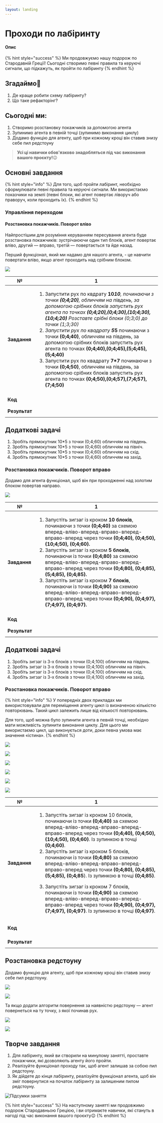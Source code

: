 ```yaml
---
layout: landing
---
```


# Проходи по лабіринту

#### Опис

{% hint style="success" %}
Ми продовжуємо нашу подорож по Стародавній Греції! Сьогодні створимо певні правила та керуючі сигнали, що підкажуть, як пройти по лабіринту
{% endhint %}

## Згадаймо🤔

1. Де краще робити схему лабіринту?&#x20;
2. Що таке рефакторінг?&#x20;

## Сьогодні ми:

1. Створимо розстановку покажчиків за допомогою агента
2. Зупинимо агента в певній точці (зупинимо виконання циклу)
3. Додамо функцію для агенту, щоб при кожному кроці він ставив знизу себе пил редстоуну

> **Усі ці навички обов'язково знадобляться під час виконання вашого проєкту!**😉

## Основні завдання

{% hint style="info" %}
Для того, щоб пройти лабіринт, необхідно сформулювати певні правила та керуючі сигнали. Ми використаємо показчики на землі (певні блоки, які агент повертає ліворуч або праворуч, коли проходить їх).
{% endhint %}

### Управління переходом

#### Розстановка покажчиків. Поворот вліво

Найпростішим для розуміння керуванням пересування агента буде розстановка покажчиків: зустрічаюючи один тип блоків, агент повертає вліво, другий — вправо, третій — повертається та йде назад.

Перший функціонал, який ми надамо для нашого агента, - це навчити повертати вліво, якщо агент проходить над срібним блоком.

![](<.gitbook/assets/image (78).png>)

| **№**         | **1**                                                                                                                                                                                                                                                                                                                                                                                                                                                                                                                                                                                                                                                                                                                                                                                     |
| ------------- | ----------------------------------------------------------------------------------------------------------------------------------------------------------------------------------------------------------------------------------------------------------------------------------------------------------------------------------------------------------------------------------------------------------------------------------------------------------------------------------------------------------------------------------------------------------------------------------------------------------------------------------------------------------------------------------------------------------------------------------------------------------------------------------------- |
| **Завдання**  | <ol><li>Запустити рух по квдрату <strong>10*10</strong>, починаючи з точки <strong>(0;4;20)</strong>, обличчям на південь, за допомогою срібних блоків запустить рух агента по точках <strong>(0;4;20),(0;4;30),(10;4;30),(10;4;20)</strong> Розставте срібні блоки (0;3;0) до точки (1;3;30)</li><li>Запустити рух по квадрату <strong>5*5</strong> починаючи з точки <strong>(0;4;40)</strong>, обличчям на південь, за допомогою срібних блоків запустить рух агента по точках <strong>(0;4;40),(0;4;45),(5;4;45),(5;4;40)</strong></li><li>Запустити рух по квадрату <strong>7*7</strong> починаючи з точки <strong>(0;4;50)</strong>, обличчям на південь, за допомогою срібних блоків запустить рух агента по точках <strong>(0;4;50),(0;4;57),(7;4;57),(7;4;50)</strong></li></ol> |
| **Код**       | <p><img src=".gitbook/assets/image (132).png" alt=""><br><img src=".gitbook/assets/image (127).png" alt=""></p>                                                                                                                                                                                                                                                                                                                                                                                                                                                                                                                                                                                                                                                                           |
| **Результат** | <p><img src=".gitbook/assets/image (118).png" alt=""><br><img src=".gitbook/assets/labirint2_04.gif" alt=""></p>                                                                                                                                                                                                                                                                                                                                                                                                                                                                                                                                                                                                                                                                          |

## **Додаткові задачі**

1. Зробіть прямокутник 10\*5 з точки (0;4;60) обличчям на південь.
2. Зробіть прямокутник 10\*5 з точки (0;4;60) обличчям на північ.
3. Зробіть прямокутник 10\*5 з точки (0;4;60) обличчям на схід.
4. Зробіть прямокутник 10\*5 з точки (0;4;60) обличчям на захід.

### Розстановка покажчиків. Поворот вправо

Додамо для агента функціонал, щоб він при проходженні над золотим блоком повертав направо.

![](<.gitbook/assets/image (73).png>)

| **№**         | **1**                                                                                                                                                                                                                                                                                                                                                                                                                                                                                                                                                                                                                                                                                                                                    |
| ------------- | ---------------------------------------------------------------------------------------------------------------------------------------------------------------------------------------------------------------------------------------------------------------------------------------------------------------------------------------------------------------------------------------------------------------------------------------------------------------------------------------------------------------------------------------------------------------------------------------------------------------------------------------------------------------------------------------------------------------------------------------- |
| **Завдання**  | <ol><li>Запустіть зигзаг із кроком <strong>10 блоків</strong>, починаючи з точки <strong>(0;4;40)</strong> за схемою вперед-вліво-вперед-вправо-вперед-вправо-вперед через точки <strong>(0;4;40), (0;4;50), (10;4;50), (0;4;60).</strong></li><li>Запустіть зигзаг із кроком <strong>5 блоків</strong>, починаючи із точки <strong>(0;4;80)</strong> за схемою вперед-вліво-вперед-вправо-вперед-вправо-вперед через точки <strong>(0;4;80), (0;4;85), (5;4;85), (0;4;85).</strong></li><li>Запустіть зигзаг із кроком <strong>7 блоків</strong>, починаючи із точки <strong>(0;4;90)</strong> за схемою вперед-вліво-вперед-вправо-вперед-вправо-вперед через точки <strong>(0;4;90), (0;4;97), (7;4;97), (0;4;97).</strong></li></ol> |
| **Код**       | <p><img src=".gitbook/assets/image (113).png" alt=""><br><img src=".gitbook/assets/image (84).png" alt=""></p>                                                                                                                                                                                                                                                                                                                                                                                                                                                                                                                                                                                                                           |
| **Результат** | <p><img src=".gitbook/assets/image (157).png" alt=""><br><img src=".gitbook/assets/labirint2_08.gif" alt=""></p>                                                                                                                                                                                                                                                                                                                                                                                                                                                                                                                                                                                                                         |

## **Додаткові задачі**

1. Зробіть зигзаг із 3-х блоків з точки (0;4;100) обличчям на південь.
2. Зробіть зигзаг із 3-х блоків з точки (0;4;100) обличчям на північ.
3. Зробіть зигзаг із 3-х блоків з точки (0;4;100) обличчям на схід.
4. Зробіть зигзаг із 3-х блоків з точки (0;4;100) обличчям на захід.

### Розстановка покажчиків. Поворот вправо

{% hint style="info" %}
У попередніх двох прикладах ми використовували для переміщення агенту цикл із визначеною кількістю повторювань. Такий цикл залежить лише від кількості повторювань.&#x20;

Для того, щоб можна було зупинити агента в певній точці, необхідно мати можливість зупинити виконання циклу. Для цього ми використаємо цикл, що виконується доти, доки певна умова має значення «істина».
{% endhint %}

![](<.gitbook/assets/image (82).png>)

![](<.gitbook/assets/image (53).png>)

![](<.gitbook/assets/image (115).png>)

![](<.gitbook/assets/image (97).png>)

![](<.gitbook/assets/image (106).png>)

![](<.gitbook/assets/image (52).png>)



| **№**         | **1**                                                                                                                                                                                                                                                                                                                                                                                                                                                                                                                                                                                                                                                                                                                                                                                                                                                              |
| ------------- | ------------------------------------------------------------------------------------------------------------------------------------------------------------------------------------------------------------------------------------------------------------------------------------------------------------------------------------------------------------------------------------------------------------------------------------------------------------------------------------------------------------------------------------------------------------------------------------------------------------------------------------------------------------------------------------------------------------------------------------------------------------------------------------------------------------------------------------------------------------------ |
| **Завдання**  | <ol><li>Запустіть зигзаг із кроком 10 блоків, починаючи із точки <strong>(0;4;40)</strong> за схемою вперед-вліво-вперед-вправо-вперед-вправо-вперед через точки <strong>(0;4;40), (0;4;50), (10;4;50), (0;4;60)</strong>. Із зупинкою в точці <strong>(0;4;60)</strong>.</li><li>Запустіть зигзаг із кроком 5 блоків, починаючи із точки <strong>(0;4;80)</strong> за схемою вперед-вліво-вперед-вправо-вперед-вправо-вперед через точки <strong>(0;4;80), (0;4;85), (5;4;85), (0;4;85</strong>). Із зупинкою в точці <strong>(0;4;85)</strong>.</li><li><p>Запустіть зигзаг із кроком 7 блоків, починаючи із точки <strong>(0;4;90)</strong> за схемою вперед-вліво-вперед-вправо-вперед-вправо-вперед через точки <strong>(0;4;90), (0;4;97), (7;4;97), (0;4;97)</strong>. Із зупинкою в точці <strong>(0;4;97)</strong>.</p><p><strong></strong></p></li></ol> |
| **Код**       | <p><img src=".gitbook/assets/image (72).png" alt=""></p><p><img src=".gitbook/assets/image (49).png" alt=""></p>                                                                                                                                                                                                                                                                                                                                                                                                                                                                                                                                                                                                                                                                                                                                                   |
| **Результат** | <p><img src=".gitbook/assets/image (59).png" alt=""><br><img src=".gitbook/assets/labirint2_16.gif" alt=""></p>                                                                                                                                                                                                                                                                                                                                                                                                                                                                                                                                                                                                                                                                                                                                                    |

## Розстановка редстоуну

Додамо функцію для агенту, щоб при кожному кроці він ставив знизу себе пил редстоуну.

![](<.gitbook/assets/image (90).png>)

![](<.gitbook/assets/image (95).png>)

Та якщо додати алгоритм повернення за наявністю редстоуну — агент повернеться на ту точку, з якої починав рух.

![](<.gitbook/assets/image (155).png>)

![](<.gitbook/assets/image (83).png>)

## Творче завдання

1. Для лабіринту, який ви створили на минулому занятті, проставте покажчики, які дозволяють агенту його пройти.
2. Реалізуйте функціонал проходу так, щоб агент залишав за собою пил редстоуну.
3. Як дійдете до кінця лабіринту, реалізуйте функціонал агента, щоб він зміг повернутися на початок лабіринту за залишеним пилом редстоуну.

![Підсумки заняття](<.gitbook/assets/Group 2396.png>)

{% hint style="success" %}
На наступному занятті ми продовжимо подорож Стародавньою Грецією, і ви отримаєте навички, які стануть в нагоді під час виконання вашого проєкту😉
{% endhint %}
